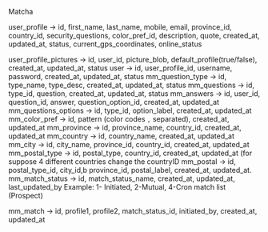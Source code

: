 Matcha 


user_profile -> id, first_name, last_name, mobile, email, province_id, country_id, security_questions, color_pref_id, description, quote, created_at, updated_at, status, current_gps_coordinates, online_status

user_profile_pictures -> id, user_id, picture_blob, default_profile(true/false), created_at, updated_at, status
user -> id, user_profile_id, username, password, created_at, updated_at, status
mm_question_type -> id, type_name, type_desc, created_at, updated_at, status
mm_questions -> id, type_id, question, created_at, updated_at, status
mm_answers -> id, user_id, question_id, answer, question_option_id, created_at, updated_at
mm_questions_options -> id, type_id, option_label, created_at, updated_at
mm_color_pref -> id, pattern (color codes `,` separated), created_at, updated_at
mm_province -> id, province_name, country_id, created_at, updated_at 
mm_country ->  id, country_name, created_at, updated_at 
mm_city ->   id, city_name, province_id, country_id, created_at, updated_at 
mm_postal_type -> id, postal_type, country_id, created_at, updated_at (for suppose 4 different countries change the countryID
mm_postal -> id, postal_type_id, city_id,b  province_id, postal_label, created_at, updated_at.
mm_match_status -> id, match_status_name, created_at, updated_at, last_updated_by
Example: 1- Initiated, 2-Mutual, 4-Cron match list (Prospect)

mm_match -> id, profile1, profile2, match_status_id, initiated_by, created_at, updated_at
